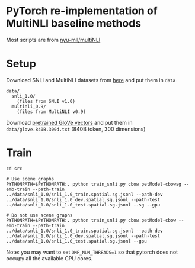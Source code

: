 # PyTorch re-implementation of MultiNLI baseline methods

Most scripts are from [nyu-mll/multiNLI](https://github.com/nyu-mll/multiNLI/)


# Setup

Download SNLI and MultiNLI datasets from [here](https://www.nyu.edu/projects/bowman/multinli/) and put them in `data`

```
data/
  snli_1.0/
    (files from SNLI v1.0)
  multinli_0.9/
    (files from MultiNLI v0.9)
```

Download [pretrained GloVe vectors](https://nlp.stanford.edu/projects/glove/) and put them in `data/glove.840B.300d.txt` (840B token, 300 dimensions)


# Train

```shell
cd src

# Use scene graphs
PYTHONPATH=$PYTHONPATH:. python train_snli.py cbow petModel-cbowsg --emb-train --path-train ../data/snli_1.0/snli_1.0_train.spatial.sg.jsonl --path-dev ../data/snli_1.0/snli_1.0_dev.spatial.sg.jsonl --path-test ../data/snli_1.0/snli_1.0_test.spatial.sg.jsonl --sg --gpu

# Do not use scene graphs
PYTHONPATH=$PYTHONPATH:. python train_snli.py cbow petModel-cbow --emb-train --path-train ../data/snli_1.0/snli_1.0_train.spatial.sg.jsonl --path-dev ../data/snli_1.0/snli_1.0_dev.spatial.sg.jsonl --path-test ../data/snli_1.0/snli_1.0_test.spatial.sg.jsonl --gpu
```

Note: you may want to set `OMP_NUM_THREADS=1` so that pytorch does not occupy all the available CPU cores.
